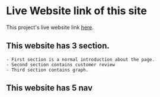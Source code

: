 # Live Website link of this site

This project's live website link [here](https://bookhouse-shakil.netlify.app/).

## This website has 3 section.

    - First section is a normal introduction about the page.
    - Second section contains customer review
    - Third section contains graph.

## This website has 5 nav
